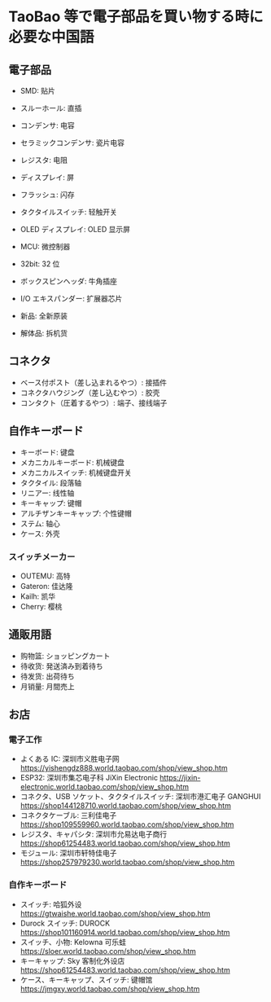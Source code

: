 # TaoBao 等で電子部品を買い物する時に必要な中国語

## 電子部品

- SMD: 贴片
- スルーホール: 直插
- コンデンサ: 电容
- セラミックコンデンサ: 瓷片电容
- レジスタ: 电阻
- ディスプレイ: 屏
- フラッシュ: 闪存
- タクタイルスイッチ: 轻触开关
- OLED ディスプレイ: OLED 显示屏
- MCU: 微控制器
- 32bit: 32 位
- ボックスピンヘッダ: 牛角插座
- I/O エキスパンダー: 扩展器芯片

- 新品: 全新原装
- 解体品: 拆机货

## コネクタ

- ベース付ポスト（差し込まれるやつ）: 接插件
- コネクタハウジング（差し込むやつ）: 胶壳
- コンタクト（圧着するやつ）: 端子、接线端子

## 自作キーボード

- キーボード: 键盘
- メカニカルキーボード: 机械键盘
- メカニカルスイッチ: 机械键盘开关
- タクタイル: 段落轴
- リニアー: 线性轴
- キーキャップ: 键帽
- アルチザンキーキャップ: 个性键帽
- ステム: 轴心
- ケース: 外壳

### スイッチメーカー

- OUTEMU: 高特
- Gateron: 佳达隆
- Kailh: 凯华
- Cherry: 樱桃

## 通販用語

- 购物篮: ショッピングカート
- 待收货: 発送済み到着待ち
- 待发货: 出荷待ち
- 月销量: 月間売上

## お店

### 電子工作

- よくある IC: 深圳市义胜电子网 https://yishengdz888.world.taobao.com/shop/view_shop.htm
- ESP32: 深圳市集芯电子科 JiXin Electronic https://jixin-electronic.world.taobao.com/shop/view_shop.htm
- コネクタ、USB ソケット、タクタイルスイッチ: 深圳市港汇电子 GANGHUI https://shop144128710.world.taobao.com/shop/view_shop.htm
- コネクタケーブル: 三利佳电子 https://shop109559960.world.taobao.com/shop/view_shop.htm
- レジスタ、キャパシタ: 深圳市允易达电子商行 https://shop61254483.world.taobao.com/shop/view_shop.htm
- モジュール: 深圳市轩特佳电子 https://shop257979230.world.taobao.com/shop/view_shop.htm

### 自作キーボード

- スイッチ: 哈狐外设 https://gtwaishe.world.taobao.com/shop/view_shop.htm
- Durock スイッチ: DUROCK https://shop101160914.world.taobao.com/shop/view_shop.htm
- スイッチ、小物: Kelowna 可乐蛙 https://sloer.world.taobao.com/shop/view_shop.htm
- キーキャップ: Sky 客制化外设店 https://shop61254483.world.taobao.com/shop/view_shop.htm
- ケース、キーキャップ、スイッチ: 键帽馆 https://jmgxy.world.taobao.com/shop/view_shop.htm
